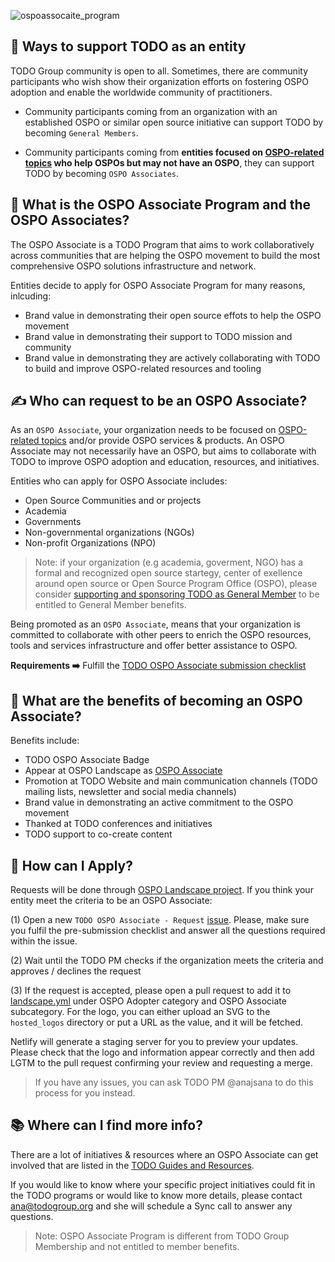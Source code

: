 ![ospoassocaite_program](https://user-images.githubusercontent.com/43671777/139878216-97c4ac50-d3c3-476a-a63c-2a0aeb15b12e.png)

## 💚 Ways to support TODO as an entity

TODO Group community is open to all. Sometimes, there are community participants who wish show their organization efforts on fostering OSPO adoption and enable the worldwide community of practitioners.

* Community participants coming from an organization with an established OSPO or similar open source initiative can support TODO by becoming `General Members`.

* Community participants coming from **entities focused on [OSPO-related topics](https://ospomindmap.todogroup.org/) who help OSPOs but may not have an OSPO**, they can support TODO by becoming `OSPO Associates`.

## 🤝 What is the OSPO Associate Program and the OSPO Associates?

The OSPO Associate is a TODO Program that aims to work collaboratively across communities that are helping the OSPO movement to build the most comprehensive OSPO solutions infrastructure and network.

Entities decide to apply for OSPO Associate Program for many reasons, inlcuding:

* Brand value in demonstrating their open source effots to help the OSPO movement
* Brand value in demonstrating their support to TODO mission and community
* Brand value in demonstrating they are actively collaborating with TODO to build and improve OSPO-related resources and tooling

## ✍️ Who can request to be an OSPO Associate?

As an `OSPO Associate`, your organization needs to be focused on [OSPO-related topics](https://ospomindmap.todogroup.org/) and/or provide OSPO services & products. An OSPO Associate may not necessarily have an OSPO, but aims to collaborate with TODO to improve OSPO adoption and education, resources, and initiatives.

Entities who can apply for OSPO Associate includes:

* Open Source Communities and or projects
* Academia
* Governments
* Non-governmental organizations (NGOs)
* Non-profit Organizations (NPO)

> Note: if your organization (e.g academia, goverment, NGO) has a formal and recognized open source startegy, center of exellence around open source or Open Source Program Office (OSPO), please consider [supporting and sponsoring TODO as General Member](https://todogroup.org/members/) to be entitled to General Member benefits.

Being promoted as an `OSPO Associate`, means that your organization is committed to collaborate with other peers to enrich the OSPO resources, tools and services infrastructure and offer better assistance to OSPO.

**Requirements ➡️** Fulfill the [TODO OSPO Associate submission checklist](https://github.com/todogroup/ospolandscape/issues/new/choose)

## 🚀 What are the benefits of becoming an OSPO Associate?

Benefits include:

* TODO OSPO Associate Badge
* Appear at OSPO Landscape as [OSPO Associate](https://landscape.todogroup.org/card-mode?category=ospo-associate&grouping=category)
* Promotion at TODO Website and main communication channels (TODO mailing lists, newsletter and social media channels)
* Brand value in demonstrating an active commitment to the OSPO movement
* Thanked at TODO conferences and initiatives
* TODO support to co-create content

## 🙋 How can I Apply?

Requests will be done through [OSPO Landscape project](https://github.com/todogroup/ospolandscape). If you think your entity meet the criteria to be an OSPO Associate:

(1) Open a new `TODO OSPO Associate - Request` [issue](https://github.com/todogroup/ospolandscape/issues/new/choose). Please, make sure you fulfil the pre-submission checklist and answer all the questions required within the issue.

(2) Wait until the TODO PM checks if the organization meets the criteria and approves / declines the request

(3) If the request is accepted, please open a pull request to add it to [landscape.yml](https://github.com/todogroup/ospolandscape/blob/master/landscape.yml) under OSPO Adopter category and OSPO Associate subcategory. For the logo, you can either upload an SVG to the `hosted_logos` directory or put a URL as the value, and it will be fetched.

Netlify will generate a staging server for you to preview your updates. Please check that the logo and information appear correctly and then add LGTM to the pull request confirming your review and requesting a merge.

> If you have any issues, you can ask TODO PM @anajsana to do this process for you instead.

## 📚 Where can I find more info?

There are a lot of initiatives & resources where an OSPO Associate can get involved that are listed in the [TODO Guides and Resources](todogroup.org/guides).

If you would like to know where your specific project initiatives could fit in the TODO programs or would like to know more details, please contact ana@todogroup.org and she will schedule a Sync call to answer any questions.


> Note: OSPO Associate Program is different from TODO Group Membership and not entitled to member benefits.
